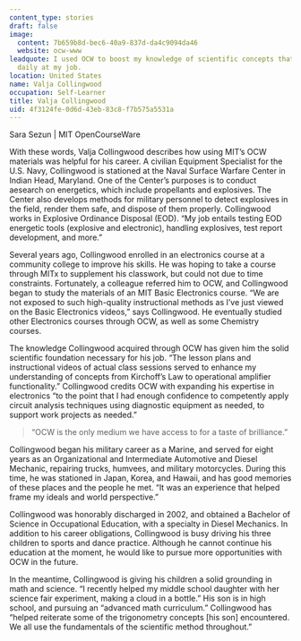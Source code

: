 ```yaml
---
content_type: stories
draft: false
image:
  content: 7b659b8d-bec6-40a9-837d-da4c9094da46
  website: ocw-www
leadquote: I used OCW to boost my knowledge of scientific concepts that I encounter
  daily at my job.
location: United States
name: Valja Collingwood
occupation: Self-Learner
title: Valja Collingwood
uid: 4f3124fe-0d6d-43eb-83c8-f7b575a5531a
---
```

Sara Sezun | MIT OpenCourseWare

With these words, Valja Collingwood describes how using MIT’s OCW materials was helpful for his career. A civilian Equipment Specialist for the U.S. Navy, Collingwood is stationed at the Naval Surface Warfare Center in Indian Head, Maryland. One of the Center’s purposes is to conduct aesearch on energetics, which include propellants and explosives. The Center also develops methods for military personnel to detect explosives in the field, render them safe, and dispose of them properly. Collingwood works in Explosive Ordinance Disposal (EOD). “My job entails testing EOD energetic tools (explosive and electronic), handling explosives, test report development, and more.”

Several years ago, Collingwood enrolled in an electronics course at a community college to improve his skills. He was hoping to take a course through MITx to supplement his classwork, but could not due to time constraints. Fortunately, a colleague referred him to OCW, and Collingwood began to study the materials of an MIT Basic Electronics course. “We are not exposed to such high-quality instructional methods as I’ve just viewed on the Basic Electronics videos,” says Collingwood. He eventually studied other Electronics courses through OCW, as well as some Chemistry courses.

The knowledge Collingwood acquired through OCW has given him the solid scientific foundation necessary for his job. “The lesson plans and instructional videos of actual class sessions served to enhance my understanding of concepts from Kirchoff’s Law to operational amplifier functionality.” Collingwood credits OCW with expanding his expertise in electronics “to the point that I had enough confidence to competently apply circuit analysis techniques using diagnostic equipment as needed, to support work projects as needed.”

> “OCW is the only medium we have access to for a taste of brilliance.”

Collingwood began his military career as a Marine, and served for eight years as an Organizational and Intermediate Automotive and Diesel Mechanic, repairing trucks, humvees, and military motorcycles. During this time, he was stationed in Japan, Korea, and Hawaii, and has good memories of these places and the people he met. “It was an experience that helped frame my ideals and world perspective.”

Collingwood was honorably discharged in 2002, and obtained a Bachelor of Science in Occupational Education, with a specialty in Diesel Mechanics. In addition to his career obligations, Collingwood is busy driving his three children to sports and dance practice. Although he cannot continue his education at the moment, he would like to pursue more opportunities with OCW in the future.

In the meantime, Collingwood is giving his children a solid grounding in math and science. “I recently helped my middle school daughter with her science fair experiment, making a cloud in a bottle.” His son is in high school, and pursuing an “advanced math curriculum.” Collingwood has “helped reiterate some of the trigonometry concepts \[his son\] encountered. We all use the fundamentals of the scientific method throughout.”